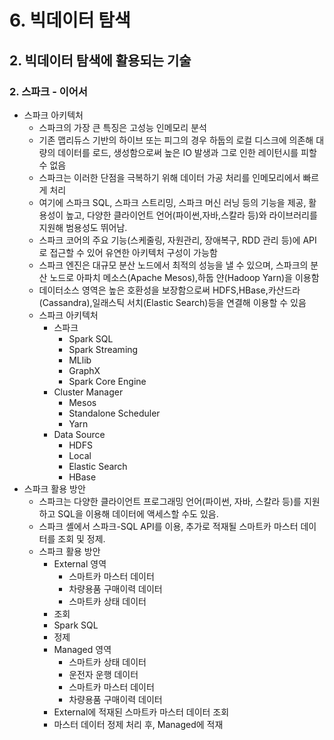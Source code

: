 # 6. 빅데이터 탐색
## 2. 빅데이터 탐색에 활용되는 기술
### 2. 스파크 - 이어서
- 스파크 아키텍처
  - 스파크의 가장 큰 특징은 고성능 인메모리 분석
  - 기존 맵리듀스 기반의 하이브 또는 피그의 경우 하둡의 로컬 디스크에 의존해 대량의 데이터를 로드, 생성함으로써 높은 IO 발생과 그로 인한 레이턴시를 피할 수 없음
  - 스파크는 이러한 단점을 극복하기 위해 데이터 가공 처리를 인메모리에서 빠르게 처리
  - 여기에 스파크 SQL, 스파크 스트리밍, 스파크 머신 러닝 등의 기능을 제공, 활용성이 높고, 다양한 클라이언트 언어(파이썬,자바,스칼라 등)와 라이브러리를 지원해 범용성도 뛰어남.
  - 스파크 코어의 주요 기능(스케줄링, 자원관리, 장애복구, RDD 관리 등)에 API로 접근할 수 있어 유연한 아키텍처 구성이 가능함
  - 스파크 엔진은 대규모 분산 노드에서 최적의 성능을 낼 수 있으며, 스파크의 분산 노드로 아파치 메소스(Apache Mesos),하둡 얀(Hadoop Yarn)을 이용함
  - 데이터소스 영역은 높은 호환성을 보장함으로써 HDFS,HBase,카산드라(Cassandra),일래스틱 서치(Elastic Search)등을 연결해 이용할 수 있음
  - 스파크 아키텍처
    - 스파크
      - Spark SQL
      - Spark Streaming
      - MLlib
      - GraphX
      - Spark Core Engine
    - Cluster Manager
      - Mesos
      - Standalone Scheduler
      - Yarn
    - Data Source
      - HDFS
      - Local
      - Elastic Search
      - HBase
- 스파크 활용 방안
  - 스파크는 다양한 클라이언트 프로그래밍 언어(파이썬, 자바, 스칼라 등)를 지원하고 SQL을 이용해 데이터에 액세스할 수도 있음.
  - 스파크 셸에서 스파크-SQL API를 이용, 추가로 적재될 스마트카 마스터 데이터를 조회 및 정제.
  - 스파크 활용 방안
    - External 영역
      - 스마트카 마스터 데이터
      - 차량용품 구매이력 데이터
      - 스마트카 상태 데이터
    - 조회
    - Spark SQL
    - 정제
    - Managed 영역
      - 스마트카 상태 데이터
      - 운전자 운행 데이터
      - 스마트카 마스터 데이터
      - 차량용품 구매이력 데이터
    - External에 적재된 스마트카 마스터 데이터 조회
    - 마스터 데이터 정제 처리 후, Managed에 적재